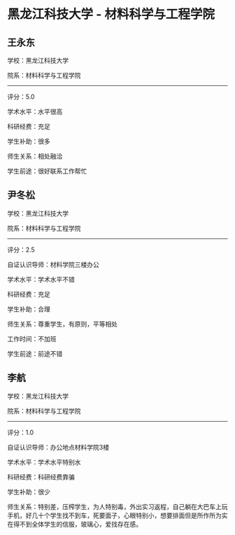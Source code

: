 # 黑龙江科技大学 - 材料科学与工程学院

## 王永东

学校：黑龙江科技大学

院系：材料科学与工程学院

* * *

评分：5.0

学术水平：水平很高

科研经费：充足

学生补助：很多

师生关系：相处融洽

学生前途：很好联系工作帮忙

## 尹冬松

学校：黑龙江科技大学

院系：材料科学与工程学院

* * *

评分：2.5

自证认识导师：材料学院三楼办公

学术水平：学术水平不错

科研经费：充足

学生补助：合理

师生关系：尊重学生，有原则，平等相处

工作时间：不加班

学生前途：前途不错

## 李航

学校：黑龙江科技大学

院系：材料科学与工程学院

* * *

评分：1.0

自证认识导师：办公地点材料学院3楼

学术水平：学术水平特别水

科研经费：科研经费靠骗

学生补助：很少

师生关系：特别差，压榨学生，为人特别毒，外出实习返程，自己躺在大巴车上玩手机，好几十个学生找不到车，死要面子，心眼特别小，想要排面但是所作所为实在得不到全体学生的信服，玻璃心，爱找存在感。